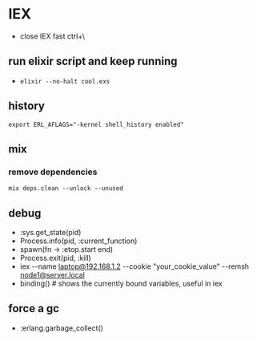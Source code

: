 # IEX

* close IEX fast ctrl+\

## run elixir script and keep running
* `elixir --no-halt cool.exs`

## history
```
export ERL_AFLAGS="-kernel shell_history enabled"
```

## mix

### remove dependencies
```
mix deps.clean --unlock --unused
```

## debug

*  :sys.get_state(pid)
*  Process.info(pid, :current_function)
*  spawn(fn -> :etop.start end)
*  Process.exit(pid, :kill)
*  iex --name laptop@192.168.1.2 --cookie "your_cookie_value" --remsh node1@server.local
*  binding() # shows the currently bound variables, useful in iex


## force a gc

*  :erlang.garbage_collect()


